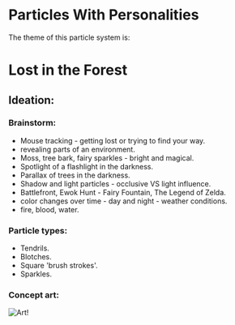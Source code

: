 # Particles With Personalities

The theme of this particle system is:

# Lost in the Forest

## Ideation:

### Brainstorm:

- Mouse tracking - getting lost or trying to find your way.
- revealing parts of an environment.
- Moss, tree bark, fairy sparkles - bright and magical.
- Spotlight of a flashlight in the darkness.
- Parallax of trees in the darkness.
- Shadow and light particles - occlusive VS light influence.
- Battlefront, Ewok Hunt - Fairy Fountain, The Legend of Zelda.
- color changes over time - day and night - weather conditions.
- fire, blood, water.

### Particle types:

- Tendrils.
- Blotches.
- Square 'brush strokes'.
- Sparkles.

### Concept art:

![Art!](assets/images/particles-concept.png)
